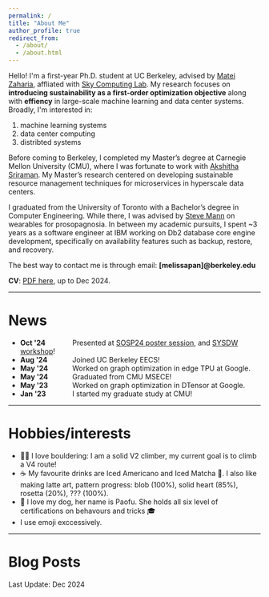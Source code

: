```yaml
---
permalink: /
title: "About Me"
author_profile: true
redirect_from: 
  - /about/
  - /about.html
---
```


Hello! I'm a first-year Ph.D. student at UC Berkeley, advised by [Matei Zaharia](https://people.eecs.berkeley.edu/~matei/), affliated with [Sky Computing Lab](https://sky.cs.berkeley.edu/). My research focuses on **introducing sustainability as a first-order optimization objective** along with **effiency** in large-scale machine learning and data center systems. Broadly, I'm interested in:
1. machine learning systems
2. data center computing
3. distribted systems

Before coming to Berkeley, I completed my Master’s degree at Carnegie Mellon University (CMU), where I was fortunate to work with [Akshitha Sriraman](https://users.ece.cmu.edu/~asrirama/). My Master’s research centered on developing sustainable resource management techniques for microservices in hyperscale data centers. 

I graduated from the University of Toronto with a Bachelor’s degree in Computer Engineering. While there, I was advised by [Steve Mann](https://www.ece.utoronto.ca/people/mann-s/) on wearables for prosopagnosia. In between my academic pursuits, I spent ~3 years as a software engineer at IBM working on Db2 database core engine development, specifically on availability features such as backup, restore, and recovery.

The best way to contact me is through email: 
**[melissapan]@berkeley.edu**


**CV**: [PDF here](../files/cv_2024.pdf), up to Dec 2024.

---

News
======
- **<span style="display:inline-block;width:100px;">Oct '24</span>** Presented at [SOSP24 poster session](https://sigops.org/s/conferences/sosp/2024/cfpo.html), and [SYSDW workshop](https://sysdw24.github.io/)!
- **<span style="display:inline-block;width:100px;">Aug '24</span>** Joined UC Berkeley EECS!
- **<span style="display:inline-block;width:100px;">May '24</span>** Worked on graph optimization in edge TPU at Google.
- **<span style="display:inline-block;width:100px;">May '24</span>** Graduated from CMU MSECE!
- **<span style="display:inline-block;width:100px;">May '23</span>** Worked on graph optimization in DTensor at Google.
- **<span style="display:inline-block;width:100px;">Jan '23</span>** I started my graduate study at CMU!


---

Hobbies/interests
======
* 🧗‍♀️ I love bouldering: I am a solid V2 climber, my current goal is to climb a V4 route!
* ☕️ My favourite drinks are Iced Americano and Iced Matcha 🍵. I also like making latte art, pattern progress: blob (100%), solid heart (85%), rosetta (20%), ??? (100%).
* 🐶 I love my dog, her name is Paofu. She holds all six level of certifications on behavours and tricks 🎓
* I use emoji exccessively.

---

Blog Posts
======



Last Update: Dec 2024